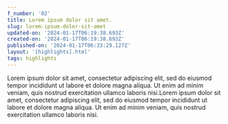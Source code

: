 ```yaml
---
f_number: '02'
title: Lorem ipsum dolor sit amet.
slug: lorem-ipsum-dolor-sit-amet
updated-on: '2024-01-17T06:19:38.693Z'
created-on: '2024-01-17T06:19:38.693Z'
published-on: '2024-01-17T06:33:29.127Z'
layout: '[highlights].html'
tags: highlights
---
```


Lorem ipsum dolor sit amet, consectetur adipiscing elit, sed do eiusmod tempor incididunt ut labore et dolore magna aliqua. Ut enim ad minim veniam, quis nostrud exercitation ullamco laboris nisi.Lorem ipsum dolor sit amet, consectetur adipiscing elit, sed do eiusmod tempor incididunt ut labore et dolore magna aliqua. Ut enim ad minim veniam, quis nostrud exercitation ullamco laboris nisi.

